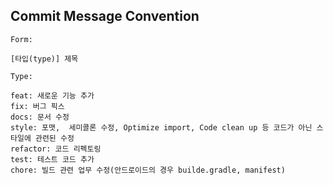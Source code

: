## Commit Message Convention
```
Form:

[타입(type)] 제목
```

```
Type:

feat: 새로운 기능 추가 
fix: 버그 픽스 
docs: 문서 수정
style: 포맷,  세미콜론 수정, Optimize import, Code clean up 등 코드가 아닌 스타일에 관련된 수정 
refactor: 코드 리펙토링
test: 테스트 코드 추가
chore: 빌드 관련 업무 수정(안드로이드의 경우 builde.gradle, manifest)
```
